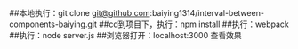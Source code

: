 ##本地执行：git clone git@github.com:baiying1314/interval-between-components-baiying.git
##cd到项目下，执行：npm install
##执行：webpack 
##执行：node server.js
##浏览器打开：localhost:3000 查看效果
